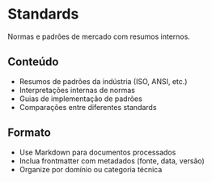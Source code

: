 # Standards

Normas e padrões de mercado com resumos internos.

## Conteúdo

- Resumos de padrões da indústria (ISO, ANSI, etc.)
- Interpretações internas de normas
- Guias de implementação de padrões
- Comparações entre diferentes standards

## Formato

- Use Markdown para documentos processados
- Inclua frontmatter com metadados (fonte, data, versão)
- Organize por domínio ou categoria técnica